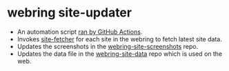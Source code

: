 # webring site-updater

- An automation script [ran by GitHub Actions](https://github.com/wonderfulsoftware/webring/blob/main/.github/workflows/site-updater.yml).
- Invokes [site-fetcher](../site-fetcher) for each site in the webring to fetch latest site data.
- Updates the screenshots in the [webring-site-screenshots](https://github.com/wonderfulsoftware/webring-site-screenshots) repo.
- Updates the data file in the [webring-site-data](https://github.com/wonderfulsoftware/webring-site-data) repo which is used on the web.
